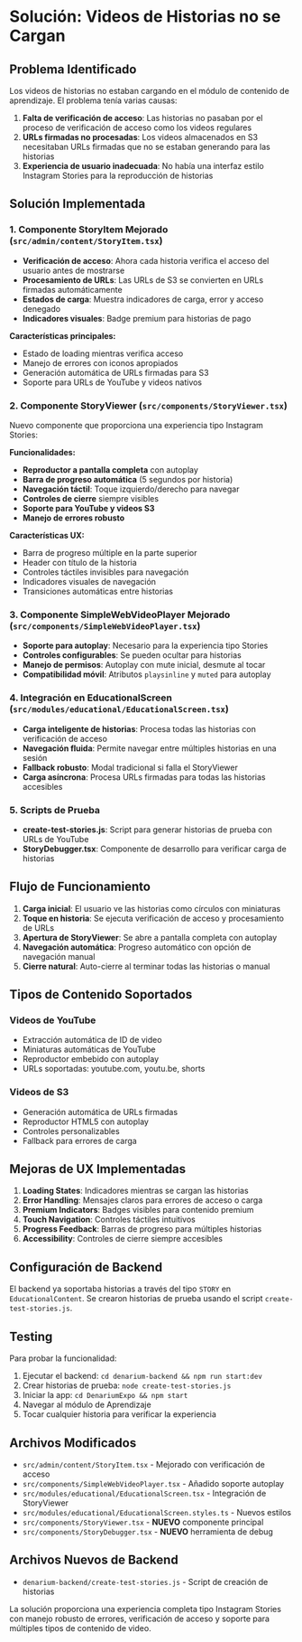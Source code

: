 # Solución: Videos de Historias no se Cargan

## Problema Identificado
Los videos de historias no estaban cargando en el módulo de contenido de aprendizaje. El problema tenía varias causas:

1. **Falta de verificación de acceso**: Las historias no pasaban por el proceso de verificación de acceso como los videos regulares
2. **URLs firmadas no procesadas**: Los videos almacenados en S3 necesitaban URLs firmadas que no se estaban generando para las historias
3. **Experiencia de usuario inadecuada**: No había una interfaz estilo Instagram Stories para la reproducción de historias

## Solución Implementada

### 1. Componente StoryItem Mejorado (`src/admin/content/StoryItem.tsx`)
- **Verificación de acceso**: Ahora cada historia verifica el acceso del usuario antes de mostrarse
- **Procesamiento de URLs**: Las URLs de S3 se convierten en URLs firmadas automáticamente
- **Estados de carga**: Muestra indicadores de carga, error y acceso denegado
- **Indicadores visuales**: Badge premium para historias de pago

**Características principales:**
- Estado de loading mientras verifica acceso
- Manejo de errores con iconos apropiados
- Generación automática de URLs firmadas para S3
- Soporte para URLs de YouTube y videos nativos

### 2. Componente StoryViewer (`src/components/StoryViewer.tsx`)
Nuevo componente que proporciona una experiencia tipo Instagram Stories:

**Funcionalidades:**
- **Reproductor a pantalla completa** con autoplay
- **Barra de progreso automática** (5 segundos por historia)
- **Navegación táctil**: Toque izquierdo/derecho para navegar
- **Controles de cierre** siempre visibles
- **Soporte para YouTube y videos S3**
- **Manejo de errores robusto**

**Características UX:**
- Barra de progreso múltiple en la parte superior
- Header con título de la historia
- Controles táctiles invisibles para navegación
- Indicadores visuales de navegación
- Transiciones automáticas entre historias

### 3. Componente SimpleWebVideoPlayer Mejorado (`src/components/SimpleWebVideoPlayer.tsx`)
- **Soporte para autoplay**: Necesario para la experiencia tipo Stories
- **Controles configurables**: Se pueden ocultar para historias
- **Manejo de permisos**: Autoplay con mute inicial, desmute al tocar
- **Compatibilidad móvil**: Atributos `playsinline` y `muted` para autoplay

### 4. Integración en EducationalScreen (`src/modules/educational/EducationalScreen.tsx`)
- **Carga inteligente de historias**: Procesa todas las historias con verificación de acceso
- **Navegación fluida**: Permite navegar entre múltiples historias en una sesión
- **Fallback robusto**: Modal tradicional si falla el StoryViewer
- **Carga asíncrona**: Procesa URLs firmadas para todas las historias accesibles

### 5. Scripts de Prueba
- **create-test-stories.js**: Script para generar historias de prueba con URLs de YouTube
- **StoryDebugger.tsx**: Componente de desarrollo para verificar carga de historias

## Flujo de Funcionamiento

1. **Carga inicial**: El usuario ve las historias como círculos con miniaturas
2. **Toque en historia**: Se ejecuta verificación de acceso y procesamiento de URLs
3. **Apertura de StoryViewer**: Se abre a pantalla completa con autoplay
4. **Navegación automática**: Progreso automático con opción de navegación manual
5. **Cierre natural**: Auto-cierre al terminar todas las historias o manual

## Tipos de Contenido Soportados

### Videos de YouTube
- Extracción automática de ID de video
- Miniaturas automáticas de YouTube
- Reproductor embebido con autoplay
- URLs soportadas: youtube.com, youtu.be, shorts

### Videos de S3
- Generación automática de URLs firmadas
- Reproductor HTML5 con autoplay
- Controles personalizables
- Fallback para errores de carga

## Mejoras de UX Implementadas

1. **Loading States**: Indicadores mientras se cargan las historias
2. **Error Handling**: Mensajes claros para errores de acceso o carga
3. **Premium Indicators**: Badges visibles para contenido premium
4. **Touch Navigation**: Controles táctiles intuitivos
5. **Progress Feedback**: Barras de progreso para múltiples historias
6. **Accessibility**: Controles de cierre siempre accesibles

## Configuración de Backend

El backend ya soportaba historias a través del tipo `STORY` en `EducationalContent`. Se crearon historias de prueba usando el script `create-test-stories.js`.

## Testing

Para probar la funcionalidad:

1. Ejecutar el backend: `cd denarium-backend && npm run start:dev`
2. Crear historias de prueba: `node create-test-stories.js`
3. Iniciar la app: `cd DenariumExpo && npm start`
4. Navegar al módulo de Aprendizaje
5. Tocar cualquier historia para verificar la experiencia

## Archivos Modificados

- `src/admin/content/StoryItem.tsx` - Mejorado con verificación de acceso
- `src/components/SimpleWebVideoPlayer.tsx` - Añadido soporte autoplay
- `src/modules/educational/EducationalScreen.tsx` - Integración de StoryViewer
- `src/modules/educational/EducationalScreen.styles.ts` - Nuevos estilos
- `src/components/StoryViewer.tsx` - **NUEVO** componente principal
- `src/components/StoryDebugger.tsx` - **NUEVO** herramienta de debug

## Archivos Nuevos de Backend

- `denarium-backend/create-test-stories.js` - Script de creación de historias

La solución proporciona una experiencia completa tipo Instagram Stories con manejo robusto de errores, verificación de acceso y soporte para múltiples tipos de contenido de video.
